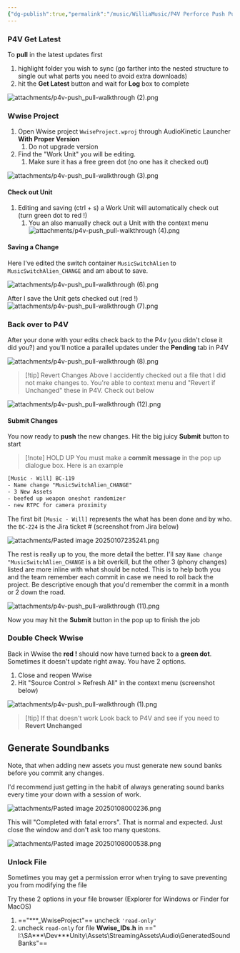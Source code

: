 ```yaml
---
{"dg-publish":true,"permalink":"/music/WilliaMusic/P4V Perforce Push Pull Walktrough/","tags":["stepBystep","walkthrough"],"created":"2025-01-07T22:47:18.467-06:00","updated":"2025-01-08T00:17:37.016-06:00"}
---
```



### P4V Get Latest
To **pull** in the latest updates first

1. highlight folder you wish to sync (go farther into the nested structure to single out what parts you need to avoid extra downloads)
2. hit the **Get Latest** button and wait for **Log** box to complete

![attachments/p4v-push_pull-walkthrough (2).png](/img/user/attachments/p4v-push_pull-walkthrough%20(2).png)

### Wwise Project

1. Open Wwise project `WwiseProject.wproj` through AudioKinetic Launcher **With Proper Version**
	1. Do not upgrade version
2. Find the "Work Unit" you will be editing.
	1. Make sure it has a free green dot (no one has it checked out)

![attachments/p4v-push_pull-walkthrough (3).png](/img/user/attachments/p4v-push_pull-walkthrough%20(3).png)

#### Check out Unit
1. Editing and saving (ctrl + s) a Work Unit will automatically check out (turn green dot to red !)
	1. You an also manually check out a Unit with the context menu
![attachments/p4v-push_pull-walkthrough (4).png](/img/user/attachments/p4v-push_pull-walkthrough%20(4).png)

#### Saving a Change
Here I've edited the switch container `MusicSwitchAlien` to `MusicSwitchAlien_CHANGE` and am about to save. 

![attachments/p4v-push_pull-walkthrough (6).png](/img/user/attachments/p4v-push_pull-walkthrough%20(6).png)

After I save the Unit gets checked out (red !)
![attachments/p4v-push_pull-walkthrough (7).png](/img/user/attachments/p4v-push_pull-walkthrough%20(7).png)

### Back over to P4V
After your done with your edits check back to the P4v (you didn't close it did you?) and you'll notice a parallel updates under the **Pending** tab in P4V

![attachments/p4v-push_pull-walkthrough (8).png](/img/user/attachments/p4v-push_pull-walkthrough%20(8).png)

> [!tip] Revert Changes
> Above I accidently checked out a file that I did not make changes to. You're able to context menu and "Revert if Unchanged" these in P4V. Check out below

![attachments/p4v-push_pull-walkthrough (12).png](/img/user/attachments/p4v-push_pull-walkthrough%20(12).png)

#### Submit Changes
You now ready to **push** the new changes. Hit the big juicy **Submit** button to start

> [!note] HOLD UP
> You must make a **commit message** in the pop up dialogue box. Here is an example

```txt
[Music - Will] BC-119
- Name change "MusicSwitchAlien_CHANGE"
- 3 New Assets
- beefed up weapon oneshot randomizer
- new RTPC for camera proximity
```

The first bit `[Music - Will]` represents the what has been done and by who. the `BC-224` is the Jira ticket # (screenshot from Jira below)

![attachments/Pasted image 20250107235241.png](/img/user/attachments/Pasted%20image%2020250107235241.png)

The rest is really up to you, the more detail the better. I'll say `Name change "MusicSwitchAlien_CHANGE` is a bit overkill, but the other 3 (phony changes) listed are more inline with what should be noted. This is to help both you and the team remember each commit in case we need to roll back the project. Be descriptive enough that you'd remember the commit in a month or 2 down the road.

![attachments/p4v-push_pull-walkthrough (11).png](/img/user/attachments/p4v-push_pull-walkthrough%20(11).png)

Now you may hit the **Submit** button in the pop up to finish the job
### Double Check Wwise
Back in Wwise the **red !** should now have turned back to a **green dot**. Sometimes it doesn't update right away. You have 2 options.
1. Close and reopen Wwise
2. Hit "Source Control > Refresh All" in the context menu (screenshot below)

![attachments/p4v-push_pull-walkthrough (1).png](/img/user/attachments/p4v-push_pull-walkthrough%20(1).png)

> [!tip] If that doesn't work
> Look back to P4V and see if you need to **Revert Unchanged** 

## Generate Soundbanks
Note, that when adding new assets you must generate new sound banks before you commit any changes. 

I'd recommend just getting in the habit of always generating sound banks every time your down with a session of work.

![attachments/Pasted image 20250108000236.png](/img/user/attachments/Pasted%20image%2020250108000236.png)

This will "Completed with fatal errors". That is normal and expected. Just close the window and don't ask too many questons.

![attachments/Pasted image 20250108000538.png](/img/user/attachments/Pasted%20image%2020250108000538.png)

### Unlock File
Sometimes you may get a permission error when trying to save preventing you from modifying the file

Try these 2 options in your file browser (Explorer for Windows or Finder for MacOS)

1.  =="***_WwiseProject"==  uncheck `'read-only'`
2. uncheck `read-only` for file **Wwise_IDs.h** in ==" I:\SA\***\Dev\***Unity\Assets\StreamingAssets\Audio\GeneratedSoundBanks"==